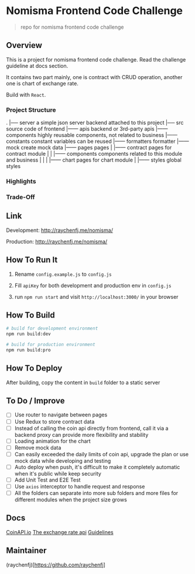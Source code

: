 


# Nomisma Frontend Code Challenge

> repo for nomisma frontend code challenge

## Overview

This is a project for nomisma frontend code challenge. Read the challenge guideline at docs section.

It contains two part mainly, one is contract with CRUD operation, another one is chart of exchange rate.

Build with `React`.

### Project Structure

.
|── server                     a simple json server backend attached to this project
|── src                        source code of frontend 
     |—— apis                  backend or 3rd-party apis
     |—— components            highly reusable components, not related to business
     |—— constants             constant variables can be reused
     |—— formatters            formatter
     |—— mock                  create mock data
     |—— pages                 pages
     |     |—— contract        pages for contract module
     |     |    |—— components components related to this module and business
     |     |
     |     |—— chart           pages for chart module
     |
     |—— styles                global styles


### Highlights

### Trade-Off

## Link
Development: http://raychenfj.me/nomisma/

Production: http://raychenfj.me/nomisma/

## How To Run It

1. Rename `config.example.js` to `config.js`

2. Fill `apiKey` for both development and production env in `config.js`

3. run `npm run start` and visit `http://localhost:3000/` in your browser

## How To Build
```bash
# build for development environment
npm run build:dev

# build for production environment
npm run build:pro
```

## How To Deploy
After building, copy the content in  `build` folder to a static server

## To Do / Improve
- [ ] Use router to navigate between pages
- [ ] Use Redux to store contract data
- [ ] Instead of calling the coin api directly from frontend, call it via a backend proxy can provide more flexibility and stability
- [ ] Loading animation for the chart
- [ ] Remove mock data
- [ ] Can easily exceeded the daily limits of coin api, upgrade the plan or use mock data while developing and testing
- [ ] Auto deploy when push, it's difficult to make it completely automatic when it's public while keep security
- [ ] Add Unit Test and E2E Test
- [ ] Use `axios` interceptor to handle request and response
- [ ] All the folders can separate into more sub folders and more files for different modules when the project size grows 

## Docs
[CoinAPI.io](https://docs.coinapi.io/)
[The exchange rate api](https://docs.coinapi.io/#exchange-rates)
[Guidelines](https://github.com/NomismaTech/coding-challenge-tools/blob/master/coding_challenge.md)

## Maintainer
(raychenfj)[https://github.com/raychenfj]
